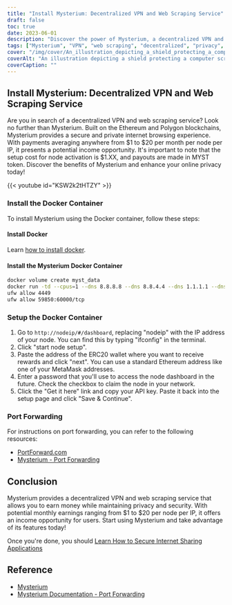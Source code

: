 ```yaml
---
title: "Install Mysterium: Decentralized VPN and Web Scraping Service"
draft: false
toc: true
date: 2023-06-01
description: "Discover the power of Mysterium, a decentralized VPN and web scraping service built on blockchain technology, offering secure browsing and income opportunities."
tags: ["Mysterium", "VPN", "web scraping", "decentralized", "privacy", "security", "blockchain", "Ethereum", "Polygon", "internet browsing", "income opportunity", "Docker", "setup", "port forwarding", "decentralized VPN", "web scraping service", "secure browsing", "earnings", "blockchain technology", "online privacy", "Docker container", "node setup", "IP address", "ERC20 wallet", "MetaMask address", "API key", "port forwarding instructions", "PortForward.com", "Mysterium documentation"]
cover: "/img/cover/An_illustration_depicting_a_shield_protecting_a_computer.png"
coverAlt: "An illustration depicting a shield protecting a computer screen, symbolizing enhanced online privacy and security."
coverCaption: ""
---
```


## Install Mysterium: Decentralized VPN and Web Scraping Service

Are you in search of a decentralized VPN and web scraping service? Look no further than Mysterium. Built on the Ethereum and Polygon blockchains, Mysterium provides a secure and private internet browsing experience. With payments averaging anywhere from $1 to $20 per month per node per IP, it presents a potential income opportunity. It's important to note that the setup cost for node activation is $1.XX, and payouts are made in MYST token. Discover the benefits of Mysterium and enhance your online privacy today!

{{< youtube id="KSW2k2tHTZY" >}}

### Install the Docker Container
To install Mysterium using the Docker container, follow these steps:

#### Install Docker

Learn [how to install docker](https://simeononsecurity.com/other/creating-profitable-low-powered-crypto-miners/#installing-docker).

#### Install the Mysterium Docker Container

```bash
docker volume create myst_data
docker run -td --cpus=1 --dns 8.8.8.8 --dns 8.8.4.4 --dns 1.1.1.1 --dns 1.0.0.1 --dns 9.9.9.9 --hostname myst --cap-add NET_ADMIN --network=host -p 4449:4449 -p 59850-60000:59850-60000 --name myst --device=/dev/net/tun  -v myst_data:/var/lib/mysterium-node mysteriumnetwork/myst:latest --udp.ports=59850:60000 service --agreed-terms-and-conditions
ufw allow 4449
ufw allow 59850:60000/tcp
```
### Setup the Docker Container

1. Go to `http://nodeip/#/dashboard`, replacing "nodeip" with the IP address of your node. You can find this by typing "ifconfig" in the terminal.
2. Click "start node setup".
3. Paste the address of the ERC20 wallet where you want to receive rewards and click "next". You can use a standard Ethereum address like one of your MetaMask addresses.
4. Enter a password that you'll use to access the node dashboard in the future. Check the checkbox to claim the node in your network.
5. Click the "Get it here" link and copy your API key. Paste it back into the setup page and click "Save & Continue".

### Port Forwarding

For instructions on port forwarding, you can refer to the following resources:

- [PortForward.com](https://portforward.com/)
- [Mysterium - Port Forwarding](https://docs.mysterium.network/troubleshooting/port-forwarding)

## Conclusion

Mysterium provides a decentralized VPN and web scraping service that allows you to earn money while maintaining privacy and security. With potential monthly earnings ranging from $1 to $20 per node per IP, it offers an income opportunity for users. Start using Mysterium and take advantage of its features today!

Once you're done, you should [Learn How to Secure Internet Sharing Applications](https://simeononsecurity.com/other/how-to-secure-internet-sharing-applications/)

## Reference

- [Mysterium](https://www.mysterium.network/)
- [Mysterium Documentation - Port Forwarding](https://docs.mysterium.network/troubleshooting/port-forwarding)
